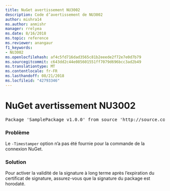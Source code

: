 ```yaml
---
title: NuGet avertissement NU3002
description: Code d’avertissement de NU3002
author: mishra14
ms.author: anmishr
manager: rrelyea
ms.date: 8/16/2018
ms.topic: reference
ms.reviewer: anangaur
f1_keywords:
- NU3002
ms.openlocfilehash: af4c5fd716dad3565c81b2eeede2f72e7e0d7b79
ms.sourcegitcommit: c643dd2c44e085601551ff7079d696bcc3ad2b49
ms.translationtype: MT
ms.contentlocale: fr-FR
ms.lasthandoff: 08/21/2018
ms.locfileid: "42793346"
---
```

# <a name="nuget-warning-nu3002"></a>NuGet avertissement NU3002

<pre>Package 'SamplePackage v1.0.0' from source 'http://source.com/index.json': The '-Timestamper' option was not provided. The signed package will not be timestamped. To learn more about this option, please visit https://docs.nuget.org/docs/reference/command-line-reference.</pre>

### <a name="issue"></a>Problème

Le `-Timestamper` option n’a pas été fournie pour la commande de la connexion NuGet.


### <a name="solution"></a>Solution

Pour activer la validité de la signature à long terme après l’expiration du certificat de signature, assurez-vous que la signature du package est horodaté.


